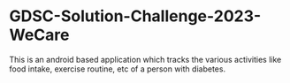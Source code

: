 # GDSC-Solution-Challenge-2023-WeCare
This is an android based application which tracks the various activities like food intake, exercise routine, etc of a person with diabetes. 
